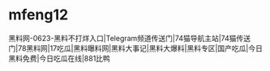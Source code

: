 # mfeng12
黑料网-0623-黑料不打烊入口|Telegram频道传送门|74猫导航主站|74猫传送门|78黑料网|17吃瓜|黑料曝料网|黑料大事记|黑料大爆料|黑料专区|国产吃瓜|今日黑料免费|今日吃瓜在线|881比鸭
